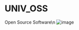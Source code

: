 # UNIV_OSS
Open Source Software\n
![image](https://github.com/user-attachments/assets/0c1ea25f-b2ae-4886-bffe-1e6edefee5d4)
